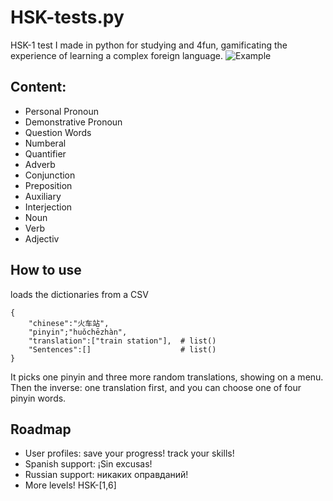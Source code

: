# HSK-tests.py
 HSK-1 test I made in python for studying and 4fun, gamificating the experience of learning a complex foreign language.
![Example](https://pbs.twimg.com/media/EZA1HMxWkAAgCoH?format=png&name=900x900)
## Content:
- Personal Pronoun
- Demonstrative Pronoun
- Question Words
- Numberal
- Quantifier
- Adverb
- Conjunction
- Preposition
- Auxiliary
- Interjection
- Noun
- Verb
- Adjectiv

## How to use
loads the dictionaries from a CSV
```
{
	"chinese":"火车站",
	"pinyin";"huǒchēzhàn",
	"translation":["train station"],  # list()
	"Sentences":[]                    # list()
}
```
It picks one pinyin and three more random translations, showing on a menu.
Then the inverse: one translation first, and you can choose one of four pinyin words.

## Roadmap

- User profiles: save your progress! track your skills!
- Spanish support: ¡Sin excusas!
- Russian support: никаких оправданий!
- More levels! HSK-[1,6]
